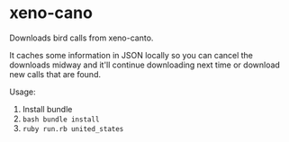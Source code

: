 # xeno-cano
Downloads bird calls from xeno-canto.

It caches some information in JSON locally so you can cancel the downloads midway and it'll continue downloading next time or download new calls that are found.

Usage:

1. Install bundle
2. `bash bundle install`
3. `ruby run.rb united_states`